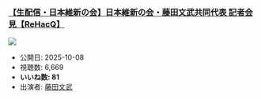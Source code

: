 ### [【生配信・日本維新の会】日本維新の会・藤田文武共同代表 記者会見【ReHacQ】](https://www.youtube.com/watch?v=IlkGseYvWzI)
[![](https://img.youtube.com/vi/IlkGseYvWzI/sddefault.jpg)](https://www.youtube.com/watch?v=IlkGseYvWzI)
-   公開日: 2025-10-08
-   視聴数: 6,669
-   **いいね数: 81**
-   出演者: [藤田文武](/rehacq_fan/people/藤田文武 "wikilink")
